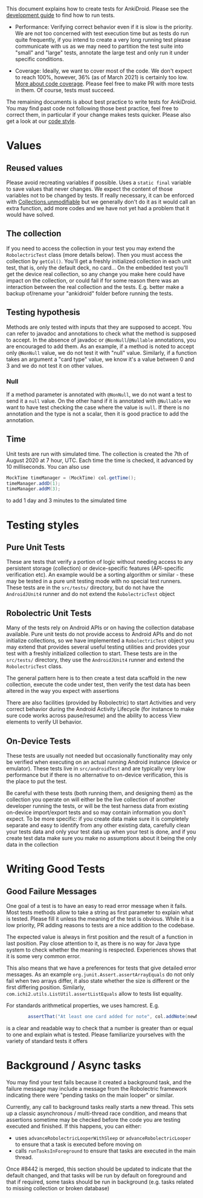 This document explains how to create tests for AnkiDroid. Please see the [development guide](Development-Guide#running-automated-tests) to find how to run tests.

- Performance: Verifying correct behavior even if it is slow is the priority. We are not too concerned with test execution time but as tests do run quite frequently, if you intend to create a very long running test please communicate with us as we may need to partition the test suite into "small" and "large" tests, annotate the large test and only run it under specific conditions.

- Coverage: Ideally, we want to cover most of the code. We don't expect to reach 100%, however, 36% (as of March 2021) is certainly too low. [More about code coverage](Development-Guide#code-coverage). Please feel free to make PR with more tests in them. Of course, tests must succeed.

The remaining documents is about best practice to write tests for AnkiDroid. You may find past code not following those best practice, feel free to correct them, in particular if your change makes tests quicker. Please also get a look at our [code style](Code-style).

# Values
## Reused values
Please avoid recreating variables if possible. Uses a `static final` variable to save values that never changes. We expect the content of those variables not to be changed by tests. If really necessary, it can be enforced with [Collections.unmodifiable](https://docs.oracle.com/javase/7/docs/api/java/util/Collections.html#unmodifiableList) but we generally don't do it as it would call an extra function, add more codes and we have not yet had a problem that it would have solved.

## The collection
If you need to access the collection in your test you may extend the `RobolectricTest` class (more details below). Then you must access the collection by `getCol()`. You'll get a freshly initialized collection in each unit test, that is, only the default deck, no card... On the embedded test you'll get the device real collection, so any change you make here could have impact on the collection, or could fail if for some reason there was an interaction between the real collection and the tests. E.g. better make a backup of/rename your "ankidroid" folder before running the tests.

## Testing hypothesis
Methods are only tested with inputs that they are supposed to accept. You can refer to javadoc and annotations to check what the method is supposed to accept. In the absence of javadoc or `@NonNull`/`@Nullable` annotations, you are encouraged to add them. As an example, if a method is noted to accept only `@NonNull` value, we do not test it with "null" value. Similarly, if a function takes an argument a "card type" value, we know it's a value between 0 and 3 and we do not test it on other values. 

### Null
If a method parameter is annotated with `@NonNull`, we do not want a test to send it a `null` value. On the other hand if it is annotated with `@Nullable` we want to have test checking the case where the value is `null`. If there is no annotation and the type is not a scalar, then it is good practice to add the annotation. 

## Time
Unit tests are run with simulated time. The collection is created the 7th of August 2020 at 7 hour, UTC. Each time the time is checked, it advanced by 10 milliseconds. You can also use 
```java
MockTime timeManager = (MockTime) col.getTime();
timeManager.addD(1);
timeManager.addM(3);
```
to add 1 day and 3 minutes to the simulated time

# Testing styles

## Pure Unit Tests

These are tests that verify a portion of logic without needing access to any persistent storage (collection) or device-specific features (API-specific verification etc). An example would be a sorting algorithm or similar - these may be tested in a pure unit testing mode with no special test runners. These tests are in the `src/tests/` directory, but do not have the `AndroidJUnit4` runner and do not extend the `RobolectricTest` object

## Robolectric Unit Tests

Many of the tests rely on Android APIs or on having the collection database available. Pure unit tests do not provide access to Android APIs and do not initialize collections, so we have implemented a `RobolectricTest` object you may extend that provides several useful testing utilities and provides your test with a freshly initialized collection to start. These tests are in the `src/tests/` directory, they use the `AndroidJUnit4` runner and extend the `RobolectricTest` class.

The general pattern here is to then create a test data scaffold in the new collection, execute the code under test, then verify the test data has been altered in the way you expect with assertions

There are also facilities (provided by Robolectric) to start Activities and very correct behavior during the Android Activity Lifecycle (for instance to make sure code works across pause/resume) and the ability to access View elements to verify UI behavior.

## On-Device Tests

These tests are usually not needed but occasionally functionality may only be verified when executing on an actual running Android instance (device or emulator). These tests live in `src/androidTest` and are typically very low performance but if there is no alternative to on-device verification, this is the place to put the test.

Be careful with these tests (both running them, and designing them) as the collection you operate on will either be the live collection of another developer running the tests, or will be the test harness data from existing on-device import/export tests and so may contain information you don't expect. To be more specific: if you create data make sure it is completely separate and easy to identify from any other existing data, carefully clean your tests data and only your test data up when your test is done, and if you create test data make sure you make no assumptions about it being the only data in the collection

# Writing Good Tests

## Good Failure Messages
One goal of a test is to have an easy to read error message when it fails. Most tests methods allow to take a string as first parameter to explain what is tested. Please fill it unless the meaning of the test is obvious. While it is a low priority, PR adding reasons to tests are a nice addition to the codebase.

The expected value is always in first position and the result of a function in last position. Pay close attention to it, as there is no way for Java type system to check whether the meaning is respected. Experiences shows that it is some very common error.

This also means that we have a preferences for tests that give detailed error messages. As an example `org.junit.Assert.assertArrayEquals` do not only fail when two arrays differ, it also state whether the size is different or the first differing position. Similarly, `com.ichi2.utils.ListUtil.assertListEquals` allow to tests list equality.

For standards arithmetical properties, we uses hamcrest. E.g.
```java
        assertThat("At least one card added for note", col.addNote(newNote), is(greaterThanOrEqualTo(1)));
```
is a clear and readable way to check that a number is greater than or equal to one and explain what is tested. Please familiarize yourselves with the variety of standard tests it offers


# Background / Async tasks

You may find your test fails because it created a background task, and the failure message may include a message from the Robolectric framework indicating there were "pending tasks on the main looper" or similar.

Currently, any call to background tasks really starts a new thread. This sets up a classic asynchronous / multi-thread race condition, and means that assertions sometime may be checked before the code you are testing executed and finished. If this happens, you can either: 
* uses `advanceRobolectricLooperWithSleep` or `advanceRobolectricLooper` to ensure that a task is executed before moving on
* calls `runTasksInForeground` to ensure that tasks are executed in the main thread. 

Once #8442 is merged, this section should be updated to indicate that the default changed, and that tasks will be run by default on foreground and that if required, some tasks should be run in background (e.g. tasks related to missing collection or broken database)


